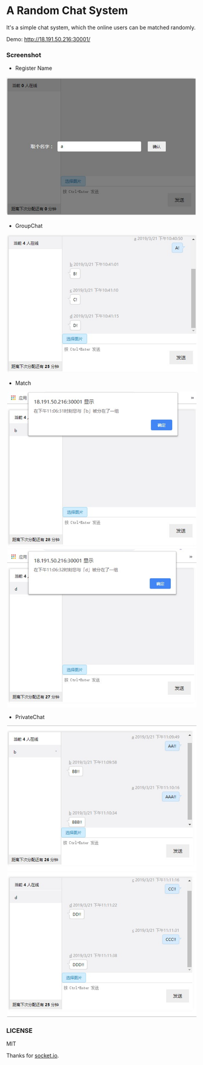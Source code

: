 A Random Chat System
===

It's a simple chat system, which the online users can be matched randomly.

Demo: http://18.191.50.216:30001/


### Screenshot

- Register Name

![Register Name](https://github.com/kakakoko/Random-Chat/blob/master/public/images/RegisterName.jpg)

- GroupChat

![Chat](https://github.com/kakakoko/Random-Chat/blob/master/public/images/GroupChat.jpg)

- Match
<center class="half">
    <img src="https://github.com/kakakoko/Random-Chat/blob/master/public/images/%E5%88%86%E9%85%8D%E5%BC%B9%E6%A1%86a.jpg" width="500"/><img src="https://github.com/kakakoko/Random-Chat/blob/master/public/images/%E5%88%86%E9%85%8D%E5%BC%B9%E6%A1%86c.jpg" width="500"/>
</center>

- PrivateChat
<center class="half">
    <img src="https://github.com/kakakoko/Random-Chat/blob/master/public/images/RandomChat_a.jpg" width="500"/><img src="https://github.com/kakakoko/Random-Chat/blob/master/public/images/RandomChat_c.jpg" width="500"/>
</center>


### LICENSE

MIT

Thanks for [socket.io](http://socket.io/).

